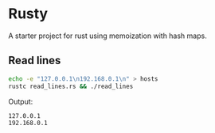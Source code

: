# Rusty

A starter project for rust using memoization with hash maps.

## Read lines

```sh title="Running this program simply prints the lines individually."
echo -e "127.0.0.1\n192.168.0.1\n" > hosts
rustc read_lines.rs && ./read_lines
```

Output: 
```sh
127.0.0.1
192.168.0.1
```
